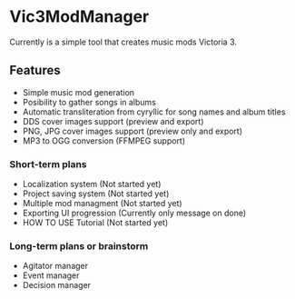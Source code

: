 # Vic3ModManager

Currently is a simple tool that creates music mods Victoria 3.

## Features
* Simple music mod generation
* Posibility to gather songs in albums
* Automatic transliteration from cyryllic for song names and album titles
* DDS cover images support (preview and export)
* PNG, JPG cover images support (preview only and export)
* MP3 to OGG conversion (FFMPEG support)

### Short-term plans
* Localization system (Not started yet)
* Project saving system (Not started yet)
* Multiple mod managment (Not started yet)
* Exporting UI progression (Currently only message on done)
* HOW TO USE Tutorial (Not started yet)

### Long-term plans or brainstorm
* Agitator manager
* Event manager
* Decision manager

